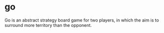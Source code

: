 # go
Go is an abstract strategy board game for two players, in which the aim is to surround more territory than the opponent.
